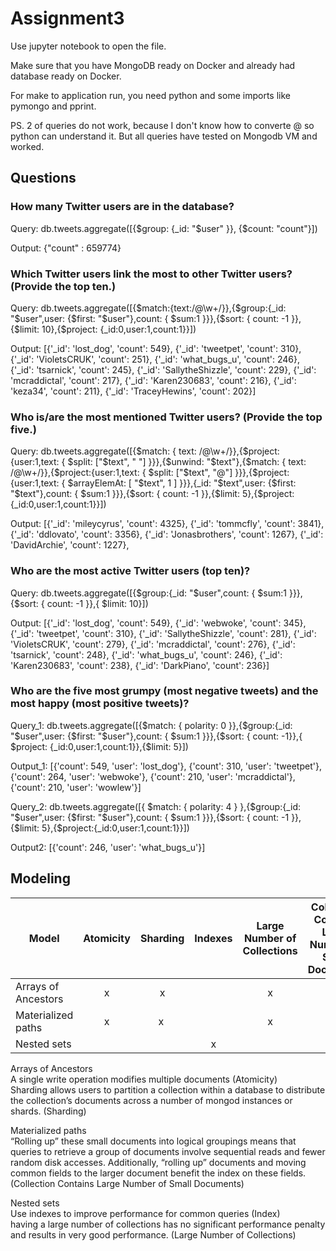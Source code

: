 # Assignment3

Use jupyter notebook to open the file.


Make sure that you have MongoDB ready on Docker and already had database ready on Docker.


For make to application run, you need python and some imports like pymongo and pprint.


PS. 2 of queries do not work, because I don't know how to converte @ so python can understand it.
But all queries have tested on Mongodb VM and worked.


## Questions
### How many Twitter users are in the database?

Query: db.tweets.aggregate([{$group: {_id: "$user" }}, {$count: "count"}])


Output: {"count" : 659774}

### Which Twitter users link the most to other Twitter users? (Provide the top ten.)

Query: db.tweets.aggregate([{$match:{text:/@\w+/}},{$group:{_id: "$user",user: {$first: "$user"},count: { $sum:1 }}},{$sort: { count: -1 }},{$limit: 10},{$project: {_id:0,user:1,count:1}}])

Output: [{'_id': 'lost_dog', 'count': 549},
         {'_id': 'tweetpet', 'count': 310},
         {'_id': 'VioletsCRUK', 'count': 251},
         {'_id': 'what_bugs_u', 'count': 246},
         {'_id': 'tsarnick', 'count': 245},
         {'_id': 'SallytheShizzle', 'count': 229},
         {'_id': 'mcraddictal', 'count': 217},
         {'_id': 'Karen230683', 'count': 216},
         {'_id': 'keza34', 'count': 211},
         {'_id': 'TraceyHewins', 'count': 202}]


### Who is/are the most mentioned Twitter users? (Provide the top five.)

Query: db.tweets.aggregate([{$match: { text: /@\w+/}},{$project:{user:1,text: { $split: ["$text", " "] }}},{$unwind: "$text"},{$match: { text: /@\w+/}},{$project:{user:1,text: { $split: ["$text", "@"] }}},{$project:{user:1,text: { $arrayElemAt: [ "$text", 1 ] }}},{_id: "$text",user: {$first: "$text"},count: { $sum:1 }}},{$sort: { count: -1 }},{$limit: 5},{$project:{_id:0,user:1,count:1}}])


Output: [{'_id': 'mileycyrus', 'count': 4325},
         {'_id': 'tommcfly', 'count': 3841},
         {'_id': 'ddlovato', 'count': 3356},
         {'_id': 'Jonasbrothers', 'count': 1267},
         {'_id': 'DavidArchie', 'count': 1227},

### Who are the most active Twitter users (top ten)?

Query: db.tweets.aggregate([{$group:{_id: "$user",count: { $sum:1 }}},{$sort: { count: -1 }},{ $limit: 10}])


Output: [{'_id': 'lost_dog', 'count': 549},
         {'_id': 'webwoke', 'count': 345},
         {'_id': 'tweetpet', 'count': 310},
         {'_id': 'SallytheShizzle', 'count': 281},
         {'_id': 'VioletsCRUK', 'count': 279},
         {'_id': 'mcraddictal', 'count': 276},
         {'_id': 'tsarnick', 'count': 248},
         {'_id': 'what_bugs_u', 'count': 246},
         {'_id': 'Karen230683', 'count': 238},
         {'_id': 'DarkPiano', 'count': 236}]

### Who are the five most grumpy (most negative tweets) and the most happy (most positive tweets)?

Query_1: db.tweets.aggregate([{$match: { polarity: 0 }},{$group:{_id: "$user",user: {$first: "$user"},count: { $sum:1 }}},{$sort: { count: -1}},{ $project: {_id:0,user:1,count:1}},{$limit: 5}])


Output_1: [{'count': 549, 'user': 'lost_dog'},
           {'count': 310, 'user': 'tweetpet'},
           {'count': 264, 'user': 'webwoke'},
           {'count': 210, 'user': 'mcraddictal'},
           {'count': 210, 'user': 'wowlew'}]
           

Query_2: db.tweets.aggregate([{ $match: { polarity: 4 } },{$group:{_id: "$user",user: {$first: "$user"},count: { $sum:1 }}},{$sort: { count: -1 }},{$limit: 5},{$project:{_id:0,user:1,count:1}}])


Output2: [{'count': 246, 'user': 'what_bugs_u'}]


## Modeling

Model | Atomicity | Sharding |Indexes |Large Number of Collections | Collection Contains Large Number of Small Documents
----|:----:|:----:|:----:|:----:|:----:
Arrays of Ancestors	|x|x||x||
Materialized paths  |x |x ||x||x
Nested sets			|||x||x|


Arrays of Ancestors<br/>
A single write operation modifies multiple documents (Atomicity)<br/>
Sharding allows users to partition a collection within a database to distribute the collection’s documents across a number of mongod instances or shards. (Sharding)<br/>


Materialized paths<br/>
“Rolling up” these small documents into logical groupings means that queries to retrieve a group of documents involve sequential reads and fewer random disk accesses. Additionally, “rolling up” documents and moving common fields to the larger document benefit the index on these fields.(Collection Contains Large Number of Small Documents)<br/>


Nested sets<br/>
Use indexes to improve performance for common queries (Index)<br/>
having a large number of collections has no significant performance penalty and results in very good performance. (Large Number of Collections)
